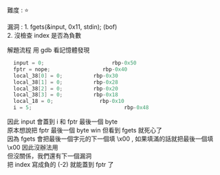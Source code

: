 難度 :  :star: 
  
漏洞 :
      1. fgets(&input, 0x11, stdin); (bof) <br>
      2. 沒檢查 index 是否為負數<br>
     
解題流程
     用 gdb 看記憶體發現
     
```c
  input = 0;                      rbp-0x50
  fptr = nope;                 rbp-0x40
  local_38[0] = 0;          rbp-0x30
  local_38[1] = 0;          rbp-0x28
  local_38[2] = 0;          rbp-0x20
  local_38[3] = 0;          rbp-0x18
  local_18 = 0;               rbp-0x10
  i = 5;                              rbp-0x48
```

因此 input 會蓋到 i 和 fptr 最後一個 byte <br>
原本想說把 fptr 最後一個 byte  win 但看到 fgets 就死心了 <br>
因為 fgets 會把最後一個字元的下一個填 \x00 , 如果填滿的話就把最後一個填 \x00 因此沒辦法用 <br>
但沒關係，我們還有下一個漏洞 <br>
把 index 寫成負的 (-2) 就能蓋到 fptr 了 <br>